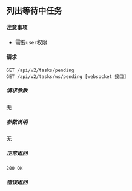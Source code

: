 ## 列出等待中任务

#### 注意事项

- 需要`user`权限

#### 请求

```
GET /api/v2/tasks/pending
GET /api/v2/tasks/ws/pending [websocket 接口]
```

##### 请求参数

无

##### 参数说明

无

##### 正常返回

```
200 OK
```

##### 错误返回
